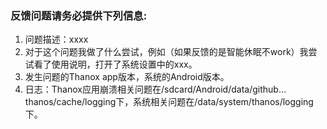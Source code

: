 ### 反馈问题请务必提供下列信息:

1. 问题描述：xxxx  
2. 对于这个问题我做了什么尝试，例如（如果反馈的是智能休眠不work）我尝试看了使用说明，打开了系统设置中的xxx。 
3. 发生问题的Thanox app版本，系统的Android版本。
4. 日志：Thanox应用崩溃相关问题在/sdcard/Android/data/github…thanos/cache/logging下，系统相关问题在/data/system/thanos/logging下。
